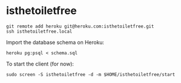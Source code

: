 isthetoiletfree
===============

```
git remote add heroku git@heroku.com:isthetoiletfree.git
ssh isthetoiletfree.local
```

Import the database schema on Heroku:

```
heroku pg:psql < schema.sql
```

To start the client (for now):

```
sudo screen -S isthetoiletfree -d -m $HOME/isthetoiletfree/start
```
